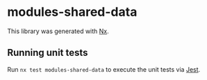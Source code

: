 # modules-shared-data

This library was generated with [Nx](https://nx.dev).

## Running unit tests

Run `nx test modules-shared-data` to execute the unit tests via [Jest](https://jestjs.io).
